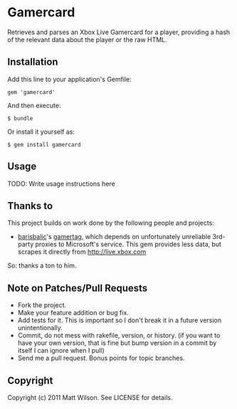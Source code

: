 # Gamercard

Retrieves and parses an Xbox Live Gamercard for a player, providing a hash of the relevant data about the player or the raw HTML.

## Installation

Add this line to your application's Gemfile:

    gem 'gamercard'

And then execute:

    $ bundle

Or install it yourself as:

    $ gem install gamercard

## Usage

TODO: Write usage instructions here

## Thanks to

This project builds on work done by the following people and projects:

* [barisbalic](https://github.com/barisbalic)'s [gamertag](https://github.com/barisbalic/gamertag), which depends on unfortunately unreliable 3rd-party proxies to Microsoft's service. This gem provides less data, but scrapes it directly from http://live.xbox.com

So: thanks a ton to him.

## Note on Patches/Pull Requests

* Fork the project.
* Make your feature addition or bug fix.
* Add tests for it. This is important so I don't break it in a future version unintentionally.
* Commit, do not mess with rakefile, version, or history. (if you want to have your own version, that is fine but bump version in a commit by itself I can ignore when I pull)
* Send me a pull request. Bonus points for topic branches.

## Copyright

Copyright (c) 2011 Matt Wilson. See LICENSE for details.